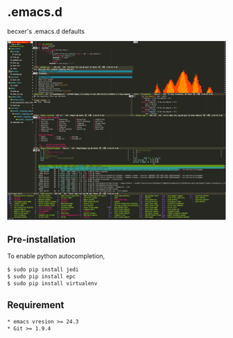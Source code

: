 # .emacs.d

becxer's .emacs.d defaults

![alt emacs](https://raw.githubusercontent.com/becxer/.emacs.d/master/emacs_screenshot.png)


## Pre-installation

  To enable python autocompletion,
  
    $ sudo pip install jedi
    $ sudo pip install epc
    $ sudo pip install virtualenv


## Requirement

    * emacs vresion >= 24.3 
    * Git >= 1.9.4
